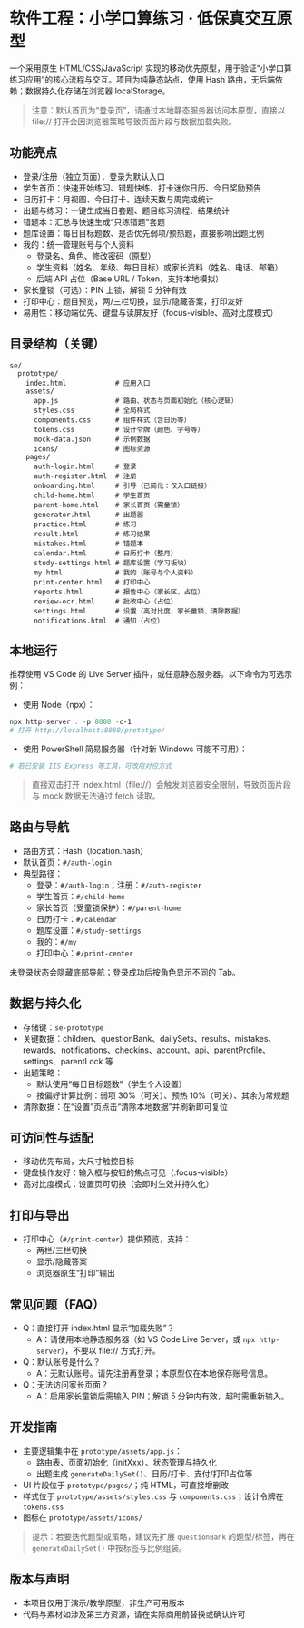 # 软件工程：小学口算练习 · 低保真交互原型

一个采用原生 HTML/CSS/JavaScript 实现的移动优先原型，用于验证“小学口算练习应用”的核心流程与交互。项目为纯静态站点，使用 Hash 路由，无后端依赖；数据持久化存储在浏览器 localStorage。

> 注意：默认首页为“登录页”，请通过本地静态服务器访问本原型，直接以 file:// 打开会因浏览器策略导致页面片段与数据加载失败。

## 功能亮点

- 登录/注册（独立页面），登录为默认入口
- 学生首页：快速开始练习、错题快练、打卡迷你日历、今日奖励预告
- 日历打卡：月视图、今日打卡、连续天数与周完成统计
- 出题与练习：一键生成当日套题、题目练习流程、结果统计
- 错题本：汇总与快速生成“只练错题”套题
- 题库设置：每日目标题数、是否优先弱项/预热题，直接影响出题比例
- 我的：统一管理账号与个人资料
  - 登录名、角色、修改密码（原型）
  - 学生资料（姓名、年级、每日目标）或家长资料（姓名、电话、邮箱）
  - 后端 API 占位（Base URL / Token，支持本地模拟）
- 家长童锁（可选）：PIN 上锁，解锁 5 分钟有效
- 打印中心：题目预览，两/三栏切换，显示/隐藏答案，打印友好
- 易用性：移动端优先、键盘与读屏友好（focus-visible、高对比度模式）

## 目录结构（关键）

```
se/
  prototype/
    index.html            # 应用入口
    assets/
      app.js              # 路由、状态与页面初始化（核心逻辑）
      styles.css          # 全局样式
      components.css      # 组件样式（含日历等）
      tokens.css          # 设计令牌（颜色、字号等）
      mock-data.json      # 示例数据
      icons/              # 图标资源
    pages/
      auth-login.html     # 登录
      auth-register.html  # 注册
      onboarding.html     # 引导（已简化：仅入口链接）
      child-home.html     # 学生首页
      parent-home.html    # 家长首页（需童锁）
      generator.html      # 出题器
      practice.html       # 练习
      result.html         # 练习结果
      mistakes.html       # 错题本
      calendar.html       # 日历打卡（整月）
      study-settings.html # 题库设置（学习板块）
      my.html             # 我的（账号与个人资料）
      print-center.html   # 打印中心
      reports.html        # 报告中心（家长区，占位）
      review-ocr.html     # 批改中心（占位）
      settings.html       # 设置（高对比度、家长童锁、清除数据）
      notifications.html  # 通知（占位）
```

## 本地运行

推荐使用 VS Code 的 Live Server 插件，或任意静态服务器。以下命令为可选示例：

- 使用 Node（npx）：

```powershell
npx http-server . -p 8080 -c-1
# 打开 http://localhost:8080/prototype/
```

- 使用 PowerShell 简易服务器（针对新 Windows 可能不可用）：

```powershell
# 若已安装 IIS Express 等工具，可改用对应方式
```

> 直接双击打开 index.html（file://）会触发浏览器安全限制，导致页面片段与 mock 数据无法通过 fetch 读取。

## 路由与导航

- 路由方式：Hash（location.hash）
- 默认首页：`#/auth-login`
- 典型路径：
  - 登录：`#/auth-login`；注册：`#/auth-register`
  - 学生首页：`#/child-home`
  - 家长首页（受童锁保护）：`#/parent-home`
  - 日历打卡：`#/calendar`
  - 题库设置：`#/study-settings`
  - 我的：`#/my`
  - 打印中心：`#/print-center`

未登录状态会隐藏底部导航；登录成功后按角色显示不同的 Tab。

## 数据与持久化

- 存储键：`se-prototype`
- 关键数据：children、questionBank、dailySets、results、mistakes、rewards、notifications、checkins、account、api、parentProfile、settings、parentLock 等
- 出题策略：
  - 默认使用“每日目标题数”（学生个人设置）
  - 按偏好计算比例：弱项 30%（可关）、预热 10%（可关）、其余为常规题
- 清除数据：在“设置”页点击“清除本地数据”并刷新即可复位

## 可访问性与适配

- 移动优先布局，大尺寸触控目标
- 键盘操作友好：输入框与按钮的焦点可见（:focus-visible）
- 高对比度模式：设置页可切换（会即时生效并持久化）

## 打印与导出

- 打印中心（`#/print-center`）提供预览，支持：
  - 两栏/三栏切换
  - 显示/隐藏答案
  - 浏览器原生“打印”输出

## 常见问题（FAQ）

- Q：直接打开 index.html 显示“加载失败”？
  - A：请使用本地静态服务器（如 VS Code Live Server，或 `npx http-server`），不要以 file:// 方式打开。
- Q：默认账号是什么？
  - A：无默认账号。请先注册再登录；本原型仅在本地保存账号信息。
- Q：无法访问家长页面？
  - A：启用家长童锁后需输入 PIN；解锁 5 分钟内有效，超时需重新输入。

## 开发指南

- 主要逻辑集中在 `prototype/assets/app.js`：
  - 路由表、页面初始化（initXxx）、状态管理与持久化
  - 出题生成 `generateDailySet()`、日历/打卡、支付/打印占位等
- UI 片段位于 `prototype/pages/`；纯 HTML，可直接增删改
- 样式位于 `prototype/assets/styles.css` 与 `components.css`；设计令牌在 `tokens.css`
- 图标在 `prototype/assets/icons/`

> 提示：若要迭代题型或策略，建议先扩展 `questionBank` 的题型/标签，再在 `generateDailySet()` 中按标签与比例组装。

## 版本与声明

- 本项目仅用于演示/教学原型，非生产可用版本
- 代码与素材如涉及第三方资源，请在实际商用前替换或确认许可
